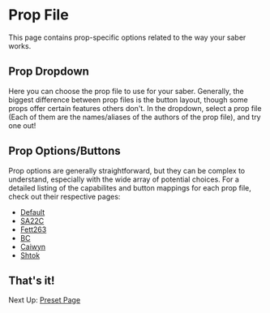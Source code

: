 # Prop File

This page contains prop-specific options related to the way your saber works.

## Prop Dropdown

Here you can choose the prop file to use for your saber. Generally, the biggest difference between prop files is the button layout, though some props offer certain features others don't. In the dropdown, select a prop file (Each of them are the names/aliases of the authors of the prop file), and try one out!

## Prop Options/Buttons

Prop options are generally straightforward, but they can be complex to understand, especially with the wide array of potential choices. For a detailed listing of the capabilites and button mappings for each prop file, check out their respective pages:

- [Default](https://github.com/profezzorn/ProffieOS/blob/master/props/saber.h)
- [SA22C](https://github.com/profezzorn/ProffieOS/blob/master/props/saber_sa22c_buttons.h)
- [Fett263](https://github.com/profezzorn/ProffieOS/blob/master/props/saber_fett263_buttons.h)
- [BC](https://github.com/profezzorn/ProffieOS/blob/master/props/saber_BC_buttons.h)
- [Caiwyn](https://github.com/profezzorn/ProffieOS/blob/master/props/saber_caiwyn_buttons.h)
- [Shtok](https://github.com/profezzorn/ProffieOS/blob/master/props/saber_shtok_buttons.h)

## That's it!

Next Up: [Preset Page](/docs/presets.md)
